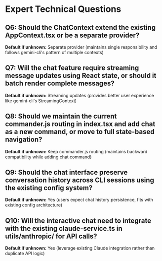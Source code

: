 # Expert Technical Questions

## Q6: Should the ChatContext extend the existing AppContext.tsx or be a separate provider?
**Default if unknown:** Separate provider (maintains single responsibility and follows gemini-cli's pattern of multiple contexts)

## Q7: Will the chat feature require streaming message updates using React state, or should it batch render complete messages?
**Default if unknown:** Streaming updates (provides better user experience like gemini-cli's StreamingContext)

## Q8: Should we maintain the current commander.js routing in index.tsx and add chat as a new command, or move to full state-based navigation?
**Default if unknown:** Keep commander.js routing (maintains backward compatibility while adding chat command)

## Q9: Should the chat interface preserve conversation history across CLI sessions using the existing config system?
**Default if unknown:** Yes (users expect chat history persistence, fits with existing config architecture)

## Q10: Will the interactive chat need to integrate with the existing claude-service.ts in utils/anthropic/ for API calls?
**Default if unknown:** Yes (leverage existing Claude integration rather than duplicate API logic)